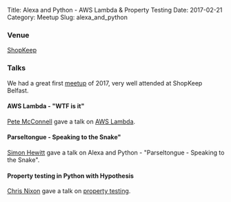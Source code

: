 Title: Alexa and Python - AWS Lambda & Property Testing
Date: 2017-02-21
Category: Meetup
Slug: alexa_and_python

### Venue

[ShopKeep](http://www.shopkeep.com)  

### Talks

We had a great first [meetup](https://www.meetup.com/PyBelfast/events/236814186/) of 2017, very well attended at ShopKeep Belfast.

#### AWS Lambda - "WTF is it"
[Pete McConnell](https://twitter.com/pemcconnell) gave a talk on [AWS Lambda](https://docs.google.com/presentation/d/12CdNHOHkuPw7IjtutI5w17qH-PwSf7uNjcnTz93iPuM/edit?usp=sharing).

#### Parseltongue - Speaking to the Snake"
[Simon Hewitt](https://twitter.com/tyndyll) gave a talk on Alexa and Python - "Parseltongue - Speaking to the Snake".

#### Property testing in Python with Hypothesis
[Chris Nixon](https://gitlab.com/cnixon) gave a talk on [property testing](https://cnixon.gitlab.io/property_testing_in_python_with_hypothesis/).
